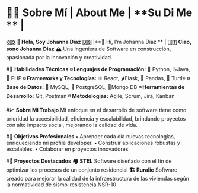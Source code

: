 # 👩‍💻 **Sobre Mí** | **About Me** | **Su Di Me ** |
**🇨🇴** **👋 Hola, Soy Johanna Diaz** **🇺🇸** |**👋 Hi, I’m Johanna Diaz ** | **🇮🇹** **Ciao, sono Johanna Diaz**
**🏔️** Una Ingeniera de Software en construcción, apasionada por la innovación y creatividad. 

#**🚀** **Habilidades Técnicas**
**◽ Lenguajes de Programación:** 🐍 Python, ☕Java, 🐘 PHP
**◽ Frameworks y Tecnologías:** ⚛️ React, 🌶️Flask, 🐼 Pandas, 🐢 Turtle
**◽ Base de Datos:** 🐬 MySQL, 🐘 PostgreSQL, 🍃Mongo DB 
**◽ Herramientas de Desarrollo:** Git, Postman
**◽ Metodologías:** Agile, Scrum, Jira, Kanban

#**📈 Sobre Mi Trabajo**
Mi enfoque en el desarrollo de software tiene como prioridad la accesibilidad, eficiencia y escalabilidad, 
brindando proyectos con alto impacto social, mejorando la calidad de vida.

#**🎯 Objetivos Profesionales**
**▪️** Aprender cada día nuevas tecnologías, enriqueciendo mi profile developer.
**▪️** Construir aplicaciones robustas y escalables.
**▪️** Colaborar en proyectos innovadores

#**📌 Proyectos Destacados**
**🏘️ STEL** Software diseñado con el fin de optimizar los procesos de un conjunto residencial
**🏗️ Ruralic** Software creado para mejorar la calidad de la infraestructura de las viviendas según la
normatividad de sismo-resistencia NSR-10


<!---
JohannaDiazDev/JohannaDiazDev is a ✨ special ✨ repository because its `README.md` (this file) appears on your GitHub profile.
You can click the Preview link to take a look at your changes.
--->
